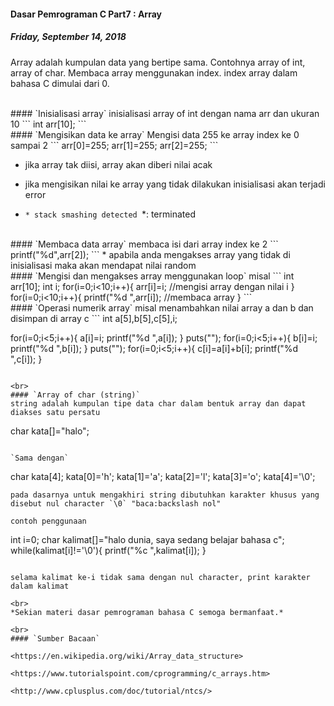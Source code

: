 #### Dasar Pemrograman C Part7 : Array
##### *Friday, September 14, 2018*
Array adalah kumpulan data yang bertipe sama. Contohnya array of 
int, array of char. Membaca array menggunakan index. index array 
dalam bahasa C dimulai dari 0.

<br>
#### `Inisialisasi array`
inisialisasi array of int dengan nama arr dan ukuran 10
```
int arr[10];
```

<br>
#### `Mengisikan data ke array`
Mengisi data 255 ke array index ke 0 sampai 2
```
arr[0]=255;
arr[1]=255;
arr[2]=255;
```

* jika array tak diisi, array akan diberi nilai acak

* jika mengisikan nilai ke array yang tidak dilakukan inisialisasi akan terjadi error 

* `* stack smashing detected `*: <unknown> terminated

<br>
#### `Membaca data array`
membaca isi dari array index ke 2
```
printf("%d",arr[2]);
```
* apabila anda mengakses array yang tidak di inisialisasi maka akan mendapat nilai random

<br>
#### `Mengisi dan mengakses array menggunakan loop`
misal
```
int arr[10];
int i;
for(i=0;i<10;i++){
    arr[i]=i; //mengisi array dengan nilai i
}
for(i=0;i<10;i++){
    printf("%d ",arr[i]); //membaca array
}
```

<br>
#### `Operasi numerik array`
misal menambahkan nilai array a dan b dan disimpan di array c
```
int a[5],b[5],c[5],i;

for(i=0;i<5;i++){
    a[i]=i;
    printf("%d ",a[i]);
}
puts("");
for(i=0;i<5;i++){
    b[i]=i;
    printf("%d ",b[i]);
}
puts("");
for(i=0;i<5;i++){
    c[i]=a[i]+b[i];
    printf("%d ",c[i]);
}
```

<br>
#### `Array of char (string)`
string adalah kumpulan tipe data char dalam bentuk array dan dapat diakses satu persatu
```
char kata[]="halo";
```

`Sama dengan`

```
char kata[4];
kata[0]='h';
kata[1]='a';
kata[2]='l';
kata[3]='o';
kata[4]='\0';
```
pada dasarnya untuk mengakhiri string dibutuhkan karakter khusus yang disebut nul character `\0` "baca:backslash nol"

contoh penggunaan
```
int i=0;
char kalimat[]="halo dunia, saya sedang belajar bahasa c";
while(kalimat[i]!='\0'){
    printf("%c ",kalimat[i]);
}
```

selama kalimat ke-i tidak sama dengan nul character, print karakter dalam kalimat

<br>
*Sekian materi dasar pemrograman bahasa C semoga bermanfaat.*

<br>
#### `Sumber Bacaan`

<https://en.wikipedia.org/wiki/Array_data_structure>

<https://www.tutorialspoint.com/cprogramming/c_arrays.htm>

<http://www.cplusplus.com/doc/tutorial/ntcs/>
